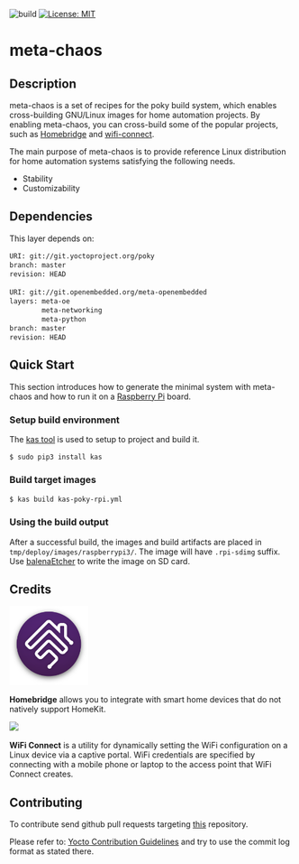 ![build](https://github.com/mkilivan/meta-chaos/workflows/build/badge.svg)
[![License: MIT](https://img.shields.io/badge/License-MIT-yellow.svg)](https://opensource.org/licenses/MIT)
# meta-chaos

## Description

meta-chaos is a set of recipes for the poky build system, which enables cross-building GNU/Linux images for home automation projects. By enabling meta-chaos, you can cross-build some of the popular projects, such as [Homebridge](https://github.com/homebridge/homebridge) and [wifi-connect](https://github.com/balena-io/wifi-connect).

The main purpose of meta-chaos is to provide reference Linux distribution for home automation systems satisfying the following needs.

* Stability
* Customizability

## Dependencies

This layer depends on:

    URI: git://git.yoctoproject.org/poky
    branch: master
    revision: HEAD

    URI: git://git.openembedded.org/meta-openembedded
    layers: meta-oe
            meta-networking
            meta-python
    branch: master
    revision: HEAD

## Quick Start
This section introduces how to generate the minimal system with meta-chaos and how to run it on a [Raspberry Pi](https://www.raspberrypi.org/) board.
### Setup build environment
The [kas tool](https://github.com/siemens/kas) is used to setup to project and build it.

```
$ sudo pip3 install kas
```
### Build target images
```
$ kas build kas-poky-rpi.yml
```
### Using the build output
After a successful build, the images and build artifacts are placed in `tmp/deploy/images/raspberrypi3/`. The image will have `.rpi-sdimg` suffix. Use [balenaEtcher](https://www.balena.io/etcher) to write the image on SD card.

## Credits
<a href="https://github.com/homebridge/homebridge"><img src="https://raw.githubusercontent.com/homebridge/branding/master/logos/homebridge-color-round-stylized.png" height="140"></a>

**Homebridge** allows you to integrate with smart home devices that do not natively support HomeKit.

<a href="https://github.com/balena-io/wifi-connect"><img width="460" src="https://github.com/balena-io/wifi-connect/raw/master/docs/images/wifi-connect.png" /></a>

**WiFi Connect** is a utility for dynamically setting the WiFi configuration on a Linux device via a captive portal. WiFi credentials are specified by connecting with a mobile phone or laptop to the access point that WiFi Connect creates.

## Contributing
To contribute send github pull requests targeting [this](https://github.com/mkilivan/meta-chaos) repository.

Please refer to: [Yocto Contribution Guidelines](https://wiki.yoctoproject.org/wiki/Contribution_Guidelines#General_Information) and try to use the commit log format as stated there.
